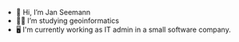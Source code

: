 - 👋 Hi, I’m Jan Seemann
- 👨‍🎓 I’m studying geoinformatics
- 🖥 I'm currently working as IT admin in a small software company.


<!---
JanSeemann92/JanSeemann92 is a ✨ special ✨ repository because its `README.md` (this file) appears on your GitHub profile.
You can click the Preview link to take a look at your changes.
--->
